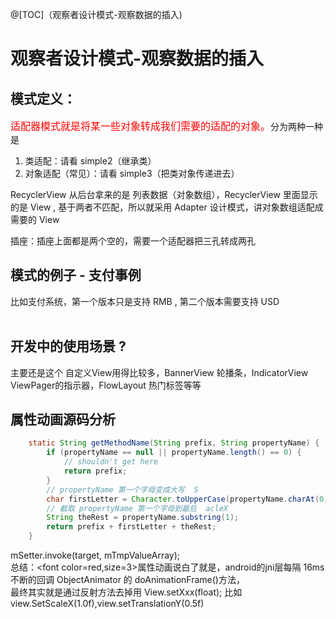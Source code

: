 @[TOC]（观察者设计模式-观察数据的插入) 

# 观察者设计模式-观察数据的插入

## 模式定义：

<font color=red size=3>适配器模式就是将某一些对象转成我们需要的适配的对象。</font>分为两种一种是

1. 类适配：请看 simple2（继承类）
2. 对象适配（常见）：请看 simple3（把类对象传递进去）

RecyclerView 从后台拿来的是 列表数据（对象数组），RecyclerView 里面显示的是 View , 基于两者不匹配，所以就采用 Adapter 设计模式，讲对象数组适配成需要的 View

插座：插座上面都是两个空的，需要一个适配器把三孔转成两孔


## 模式的例子 - 支付事例

比如支付系统，第一个版本只是支持 RMB , 第二个版本需要支持 USD
                               
## 开发中的使用场景 ? 

主要还是这个 自定义View用得比较多，BannerView 轮播条，IndicatorView ViewPager的指示器，FlowLayout 热门标签等等 


## 属性动画源码分析 

``` java
    static String getMethodName(String prefix, String propertyName) {
        if (propertyName == null || propertyName.length() == 0) {
            // shouldn't get here
            return prefix;
        }
        // propertyName 第一个字母变成大写  S
        char firstLetter = Character.toUpperCase(propertyName.charAt(0));
        // 截取 propertyName 第一个字母到最后  acleX
        String theRest = propertyName.substring(1);
        return prefix + firstLetter + theRest;
    }
```
mSetter.invoke(target, mTmpValueArray);  
总结：<font color=red,size=3>属性动画说白了就是，android的jni层每隔 16ms 不断的回调 ObjectAnimator 的 doAnimationFrame()方法，  
最终其实就是通过反射方法去掉用 View.setXxx(float); 比如 view.SetScaleX(1.0f),view.setTranslationY(0.5f)</font>




































 


      
     
 

